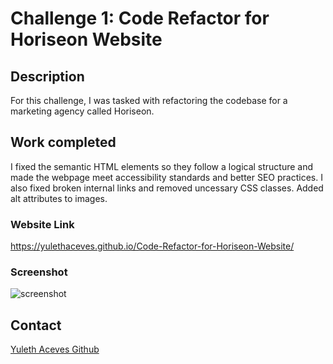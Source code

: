 # Challenge 1: Code Refactor for Horiseon Website

## Description

For this challenge, I was tasked with refactoring the codebase for a marketing agency called Horiseon. 

## Work completed

I fixed the semantic HTML elements so they follow a logical structure and made the webpage meet accessibility standards and better SEO practices. I also fixed broken internal links and removed uncessary CSS classes. Added alt attributes to images.

### Website Link
https://yulethaceves.github.io/Code-Refactor-for-Horiseon-Website/

### Screenshot

![screenshot](/assets/images/127.0.0.1_5501_Develop_index.html.png)

## Contact

[Yuleth Aceves Github](https://github.com/YulethAceves)



